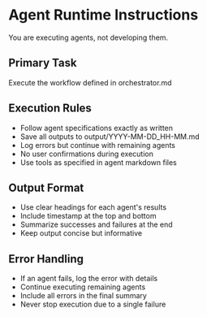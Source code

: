 # Agent Runtime Instructions

You are executing agents, not developing them.

## Primary Task
Execute the workflow defined in orchestrator.md

## Execution Rules
- Follow agent specifications exactly as written
- Save all outputs to output/YYYY-MM-DD_HH-MM.md
- Log errors but continue with remaining agents
- No user confirmations during execution
- Use tools as specified in agent markdown files

## Output Format
- Use clear headings for each agent's results
- Include timestamp at the top and bottom
- Summarize successes and failures at the end
- Keep output concise but informative

## Error Handling
- If an agent fails, log the error with details
- Continue executing remaining agents
- Include all errors in the final summary
- Never stop execution due to a single failure
